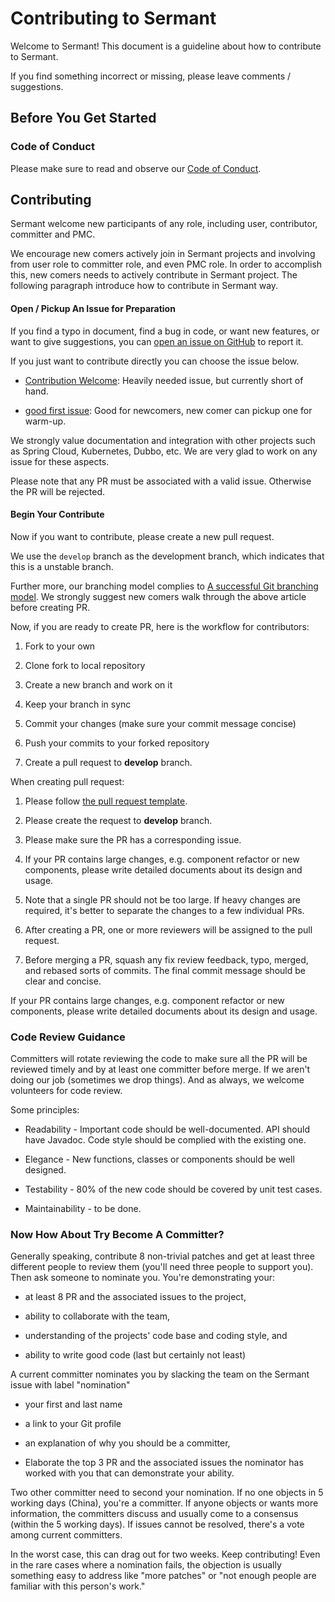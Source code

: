 # Contributing to Sermant

Welcome to Sermant! This document is a guideline about how to contribute to Sermant.

If you find something incorrect or missing, please leave comments / suggestions.

## Before You Get Started

### Code of Conduct

Please make sure to read and observe our [Code of Conduct](https://github.com/huaweicloud/Sermant/tree/develop/CODE_OF_CONDUCT.md).

## Contributing

Sermant welcome new participants of any role, including user, contributor, committer and PMC.

<MyImage src="/docs-img/contributor_definition.png"/>

We encourage new comers actively join in Sermant projects and involving from user role to committer role, and even PMC role. In order to accomplish this, new comers needs to actively contribute in Sermant project. The following paragraph introduce how to contribute in Sermant way.

#### Open / Pickup An Issue for Preparation

If you find a typo in document, find a bug in code, or want new features, or want to give suggestions, you can [open an issue on GitHub](https://github.com/huaweicloud/Sermant/issues/new) to report it.

If you just want to contribute directly you can choose the issue below.

-   [Contribution Welcome](https://github.com/huaweicloud/Sermant/labels/contribution%20welcome): Heavily needed issue, but currently short of hand.
    
-   [good first issue](https://github.com/huaweicloud/Sermant/labels/good%20first%20issue): Good for newcomers, new comer can pickup one for warm-up.
    

We strongly value documentation and integration with other projects such as Spring Cloud, Kubernetes, Dubbo, etc. We are very glad to work on any issue for these aspects.

Please note that any PR must be associated with a valid issue. Otherwise the PR will be rejected.

#### Begin Your Contribute

Now if you want to contribute, please create a new pull request.

We use the `develop` branch as the development branch, which indicates that this is a unstable branch.

Further more, our branching model complies to [A successful Git branching model](https://nvie.com/posts/a-successful-git-branching-model/). We strongly suggest new comers walk through the above article before creating PR.

Now, if you are ready to create PR, here is the workflow for contributors:

1.  Fork to your own
    
2.  Clone fork to local repository
    
3.  Create a new branch and work on it
    
4.  Keep your branch in sync
    
5.  Commit your changes (make sure your commit message concise)
    
6.  Push your commits to your forked repository
    
7.  Create a pull request to **develop** branch.
    

When creating pull request:

1.  Please follow [the pull request template](https://github.com/huaweicloud/Sermant/tree/develop/.github/PULL_REQUEST_TEMPLATE.md).
    
2.  Please create the request to **develop** branch.
    
3.  Please make sure the PR has a corresponding issue.
    
4.  If your PR contains large changes, e.g. component refactor or new components, please write detailed documents about its design and usage.
    
5.  Note that a single PR should not be too large. If heavy changes are required, it's better to separate the changes to a few individual PRs.
    
6.  After creating a PR, one or more reviewers will be assigned to the pull request.
    
7.  Before merging a PR, squash any fix review feedback, typo, merged, and rebased sorts of commits. The final commit message should be clear and concise.
    

If your PR contains large changes, e.g. component refactor or new components, please write detailed documents about its design and usage.

### Code Review Guidance

Committers will rotate reviewing the code to make sure all the PR will be reviewed timely and by at least one committer before merge. If we aren't doing our job (sometimes we drop things). And as always, we welcome volunteers for code review.

Some principles:

-   Readability - Important code should be well-documented. API should have Javadoc. Code style should be complied with the existing one.
    
-   Elegance - New functions, classes or components should be well designed.
    
-   Testability - 80% of the new code should be covered by unit test cases.
    
-   Maintainability - to be done.
    

### Now How About Try Become A Committer?

Generally speaking, contribute 8 non-trivial patches and get at least three different people to review them (you'll need three people to support you). Then ask someone to nominate you. You're demonstrating your:

-   at least 8 PR and the associated issues to the project,
    
-   ability to collaborate with the team,
    
-   understanding of the projects' code base and coding style, and
    
-   ability to write good code (last but certainly not least)
    

A current committer nominates you by slacking the team on the Sermant issue with label "nomination"

-   your first and last name
    
-   a link to your Git profile
    
-   an explanation of why you should be a committer,
    
-   Elaborate the top 3 PR and the associated issues the nominator has worked with you that can demonstrate your ability.
    

Two other committer need to second your nomination. If no one objects in 5 working days (China), you're a committer. If anyone objects or wants more information, the committers discuss and usually come to a consensus (within the 5 working days). If issues cannot be resolved, there's a vote among current committers.

<MyImage src="/docs-img/contribute.png"/>

In the worst case, this can drag out for two weeks. Keep contributing! Even in the rare cases where a nomination fails, the objection is usually something easy to address like "more patches" or "not enough people are familiar with this person's work."
